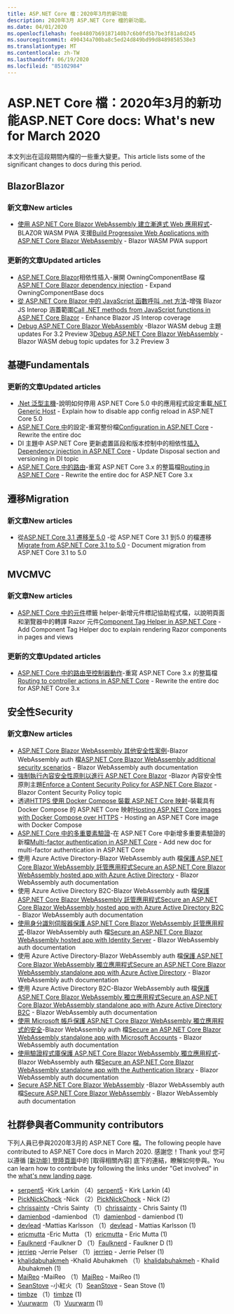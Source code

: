 ```yaml
---
title: ASP.NET Core 檔：2020年3月的新功能
description: 2020年3月 ASP.NET Core 檔的新功能。
ms.date: 04/01/2020
ms.openlocfilehash: fee84807b69187140b7c6b0fd5b7be3f81a8d245
ms.sourcegitcommit: 490434a700ba8c5ed24d849bd99d8489858538e3
ms.translationtype: MT
ms.contentlocale: zh-TW
ms.lasthandoff: 06/19/2020
ms.locfileid: "85102984"
---
```

# <a name="aspnet-core-docs-whats-new-for-march-2020"></a><span data-ttu-id="8863e-103">ASP.NET Core 檔：2020年3月的新功能</span><span class="sxs-lookup"><span data-stu-id="8863e-103">ASP.NET Core docs: What's new for March 2020</span></span>

<span data-ttu-id="8863e-104">本文列出在這段期間內檔的一些重大變更。</span><span class="sxs-lookup"><span data-stu-id="8863e-104">This article lists some of the significant changes to docs during this period.</span></span>

## <a name="blazor"></a><span data-ttu-id="8863e-105">Blazor</span><span class="sxs-lookup"><span data-stu-id="8863e-105">Blazor</span></span>

### <a name="new-articles"></a><span data-ttu-id="8863e-106">新文章</span><span class="sxs-lookup"><span data-stu-id="8863e-106">New articles</span></span>

- <span data-ttu-id="8863e-107">[使用 ASP.NET Core Blazor WebAssembly 建立漸進式 Web 應用程式](../blazor/progressive-web-app.md)-BLAZOR WASM PWA 支援</span><span class="sxs-lookup"><span data-stu-id="8863e-107">[Build Progressive Web Applications with ASP.NET Core Blazor WebAssembly](../blazor/progressive-web-app.md) - Blazor WASM PWA support</span></span>

### <a name="updated-articles"></a><span data-ttu-id="8863e-108">更新的文章</span><span class="sxs-lookup"><span data-stu-id="8863e-108">Updated articles</span></span>

- <span data-ttu-id="8863e-109">[ASP.NET Core Blazor](../blazor/fundamentals/dependency-injection.md)相依性插入-展開 OwningComponentBase 檔</span><span class="sxs-lookup"><span data-stu-id="8863e-109">[ASP.NET Core Blazor dependency injection](../blazor/fundamentals/dependency-injection.md) - Expand OwningComponentBase docs</span></span>
- <span data-ttu-id="8863e-110">[從 ASP.NET Core Blazor 中的 JavaScript 函數呼叫 .net 方法](../blazor/call-dotnet-from-javascript.md)-增強 Blazor JS Interop 涵蓋範圍</span><span class="sxs-lookup"><span data-stu-id="8863e-110">[Call .NET methods from JavaScript functions in ASP.NET Core Blazor](../blazor/call-dotnet-from-javascript.md) - Enhance Blazor JS Interop coverage</span></span>
- <span data-ttu-id="8863e-111">[Debug ASP.NET Core Blazor WebAssembly](../blazor/debug.md) -Blazor WASM debug 主題 updates For 3.2 Preview 3</span><span class="sxs-lookup"><span data-stu-id="8863e-111">[Debug ASP.NET Core Blazor WebAssembly](../blazor/debug.md) - Blazor WASM debug topic updates for 3.2 Preview 3</span></span>

## <a name="fundamentals"></a><span data-ttu-id="8863e-112">基礎</span><span class="sxs-lookup"><span data-stu-id="8863e-112">Fundamentals</span></span>

### <a name="updated-articles"></a><span data-ttu-id="8863e-113">更新的文章</span><span class="sxs-lookup"><span data-stu-id="8863e-113">Updated articles</span></span>

- <span data-ttu-id="8863e-114">[.Net 泛型主機](../fundamentals/host/generic-host.md)-說明如何停用 ASP.NET Core 5.0 中的應用程式設定重載</span><span class="sxs-lookup"><span data-stu-id="8863e-114">[.NET Generic Host](../fundamentals/host/generic-host.md) - Explain how to disable app config reload in ASP.NET Core 5.0</span></span>
- <span data-ttu-id="8863e-115">[ASP.NET Core 中](../fundamentals/configuration/index.md)的設定-重寫整份檔</span><span class="sxs-lookup"><span data-stu-id="8863e-115">[Configuration in ASP.NET Core](../fundamentals/configuration/index.md) - Rewrite the entire doc</span></span>
- <span data-ttu-id="8863e-116">DI 主題中 ASP.NET Core 更新處置區段和版本控制中的相依性[插入](../fundamentals/dependency-injection.md)</span><span class="sxs-lookup"><span data-stu-id="8863e-116">[Dependency injection in ASP.NET Core](../fundamentals/dependency-injection.md) - Update Disposal section and versioning in DI topic</span></span>
- <span data-ttu-id="8863e-117">[ASP.NET Core 中的路由](../fundamentals/routing.md)-重寫 ASP.NET Core 3.x 的整篇檔</span><span class="sxs-lookup"><span data-stu-id="8863e-117">[Routing in ASP.NET Core](../fundamentals/routing.md) - Rewrite the entire doc for ASP.NET Core 3.x</span></span>

## <a name="migration"></a><span data-ttu-id="8863e-118">遷移</span><span class="sxs-lookup"><span data-stu-id="8863e-118">Migration</span></span>

### <a name="new-articles"></a><span data-ttu-id="8863e-119">新文章</span><span class="sxs-lookup"><span data-stu-id="8863e-119">New articles</span></span>

- <span data-ttu-id="8863e-120">從[ASP.NET Core 3.1 遷移至 5.0](../migration/31-to-50.md) -從 ASP.NET Core 3.1 到5.0 的檔遷移</span><span class="sxs-lookup"><span data-stu-id="8863e-120">[Migrate from ASP.NET Core 3.1 to 5.0](../migration/31-to-50.md) - Document migration from ASP.NET Core 3.1 to 5.0</span></span>

## <a name="mvc"></a><span data-ttu-id="8863e-121">MVC</span><span class="sxs-lookup"><span data-stu-id="8863e-121">MVC</span></span>

### <a name="new-articles"></a><span data-ttu-id="8863e-122">新文章</span><span class="sxs-lookup"><span data-stu-id="8863e-122">New articles</span></span>

- <span data-ttu-id="8863e-123">[ASP.NET Core 中的元件](../mvc/views/tag-helpers/built-in/component-tag-helper.md)標籤 helper-新增元件標記協助程式檔，以說明頁面和瀏覽器中的轉譯 Razor 元件</span><span class="sxs-lookup"><span data-stu-id="8863e-123">[Component Tag Helper in ASP.NET Core](../mvc/views/tag-helpers/built-in/component-tag-helper.md) - Add Component Tag Helper doc to explain rendering Razor components in pages and views</span></span>

### <a name="updated-articles"></a><span data-ttu-id="8863e-124">更新的文章</span><span class="sxs-lookup"><span data-stu-id="8863e-124">Updated articles</span></span>

- <span data-ttu-id="8863e-125">[ASP.NET Core 中的路由至控制器動作](../mvc/controllers/routing.md)-重寫 ASP.NET Core 3.x 的整篇檔</span><span class="sxs-lookup"><span data-stu-id="8863e-125">[Routing to controller actions in ASP.NET Core](../mvc/controllers/routing.md) - Rewrite the entire doc for ASP.NET Core 3.x</span></span>

## <a name="security"></a><span data-ttu-id="8863e-126">安全性</span><span class="sxs-lookup"><span data-stu-id="8863e-126">Security</span></span>

### <a name="new-articles"></a><span data-ttu-id="8863e-127">新文章</span><span class="sxs-lookup"><span data-stu-id="8863e-127">New articles</span></span>

- <span data-ttu-id="8863e-128">[ASP.NET Core Blazor WebAssembly 其他安全性案例](../blazor/security/webassembly/additional-scenarios.md)-Blazor WebAssembly auth 檔</span><span class="sxs-lookup"><span data-stu-id="8863e-128">[ASP.NET Core Blazor WebAssembly additional security scenarios](../blazor/security/webassembly/additional-scenarios.md) - Blazor WebAssembly auth documentation</span></span>
- <span data-ttu-id="8863e-129">[強制執行內容安全性原則以進行 ASP.NET Core Blazor](../blazor/security/content-security-policy.md) -Blazor 內容安全性原則主題</span><span class="sxs-lookup"><span data-stu-id="8863e-129">[Enforce a Content Security Policy for ASP.NET Core Blazor](../blazor/security/content-security-policy.md) - Blazor Content Security Policy topic</span></span>
- <span data-ttu-id="8863e-130">透過[HTTPS 使用 Docker Compose 裝載 ASP.NET Core 映射](../security/docker-compose-https.md)-裝載具有 Docker Compose 的 ASP.NET Core 映射</span><span class="sxs-lookup"><span data-stu-id="8863e-130">[Hosting ASP.NET Core images with Docker Compose over HTTPS](../security/docker-compose-https.md) - Hosting an ASP.NET Core image with Docker Compose</span></span>
- <span data-ttu-id="8863e-131">[ASP.NET Core 中的多重要素驗證](../security/authentication/mfa.md)-在 ASP.NET Core 中新增多重要素驗證的新檔</span><span class="sxs-lookup"><span data-stu-id="8863e-131">[Multi-factor authentication in ASP.NET Core](../security/authentication/mfa.md) - Add new doc for multi-factor authentication in ASP.NET Core</span></span>
- <span data-ttu-id="8863e-132">使用 Azure Active Directory-Blazor WebAssembly auth 檔[保護 ASP.NET Core Blazor WebAssembly 託管應用程式](../blazor/security/webassembly/hosted-with-azure-active-directory.md)</span><span class="sxs-lookup"><span data-stu-id="8863e-132">[Secure an ASP.NET Core Blazor WebAssembly hosted app with Azure Active Directory](../blazor/security/webassembly/hosted-with-azure-active-directory.md) - Blazor WebAssembly auth documentation</span></span>
- <span data-ttu-id="8863e-133">使用 Azure Active Directory B2C-Blazor WebAssembly auth 檔[保護 ASP.NET Core Blazor WebAssembly 託管應用程式](../blazor/security/webassembly/hosted-with-azure-active-directory-b2c.md)</span><span class="sxs-lookup"><span data-stu-id="8863e-133">[Secure an ASP.NET Core Blazor WebAssembly hosted app with Azure Active Directory B2C](../blazor/security/webassembly/hosted-with-azure-active-directory-b2c.md) - Blazor WebAssembly auth documentation</span></span>
- <span data-ttu-id="8863e-134">[使用身分識別伺服器保護 ASP.NET Core Blazor WebAssembly 託管應用程式](../blazor/security/webassembly/hosted-with-identity-server.md)-Blazor WebAssembly auth 檔</span><span class="sxs-lookup"><span data-stu-id="8863e-134">[Secure an ASP.NET Core Blazor WebAssembly hosted app with Identity Server](../blazor/security/webassembly/hosted-with-identity-server.md) - Blazor WebAssembly auth documentation</span></span>
- <span data-ttu-id="8863e-135">使用 Azure Active Directory-Blazor WebAssembly auth 檔[保護 ASP.NET Core Blazor WebAssembly 獨立應用程式](../blazor/security/webassembly/standalone-with-azure-active-directory.md)</span><span class="sxs-lookup"><span data-stu-id="8863e-135">[Secure an ASP.NET Core Blazor WebAssembly standalone app with Azure Active Directory](../blazor/security/webassembly/standalone-with-azure-active-directory.md) - Blazor WebAssembly auth documentation</span></span>
- <span data-ttu-id="8863e-136">使用 Azure Active Directory B2C-Blazor WebAssembly auth 檔[保護 ASP.NET Core Blazor WebAssembly 獨立應用程式](../blazor/security/webassembly/standalone-with-azure-active-directory-b2c.md)</span><span class="sxs-lookup"><span data-stu-id="8863e-136">[Secure an ASP.NET Core Blazor WebAssembly standalone app with Azure Active Directory B2C](../blazor/security/webassembly/standalone-with-azure-active-directory-b2c.md) - Blazor WebAssembly auth documentation</span></span>
- <span data-ttu-id="8863e-137">[使用 Microsoft 帳戶保護 ASP.NET Core Blazor WebAssembly 獨立應用程式的安全](../blazor/security/webassembly/standalone-with-microsoft-accounts.md)-Blazor WebAssembly auth 檔</span><span class="sxs-lookup"><span data-stu-id="8863e-137">[Secure an ASP.NET Core Blazor WebAssembly standalone app with Microsoft Accounts](../blazor/security/webassembly/standalone-with-microsoft-accounts.md) - Blazor WebAssembly auth documentation</span></span>
- <span data-ttu-id="8863e-138">[使用驗證程式庫保護 ASP.NET Core Blazor WebAssembly 獨立應用程式](../blazor/security/webassembly/standalone-with-authentication-library.md)-Blazor WebAssembly auth 檔</span><span class="sxs-lookup"><span data-stu-id="8863e-138">[Secure an ASP.NET Core Blazor WebAssembly standalone app with the Authentication library](../blazor/security/webassembly/standalone-with-authentication-library.md) - Blazor WebAssembly auth documentation</span></span>
- <span data-ttu-id="8863e-139">[Secure ASP.NET Core Blazor WebAssembly](../blazor/security/webassembly/index.md) -Blazor WebAssembly auth 檔</span><span class="sxs-lookup"><span data-stu-id="8863e-139">[Secure ASP.NET Core Blazor WebAssembly](../blazor/security/webassembly/index.md) - Blazor WebAssembly auth documentation</span></span>

## <a name="community-contributors"></a><span data-ttu-id="8863e-140">社群參與者</span><span class="sxs-lookup"><span data-stu-id="8863e-140">Community contributors</span></span>

<span data-ttu-id="8863e-141">下列人員已參與2020年3月的 ASP.NET Core 檔。</span><span class="sxs-lookup"><span data-stu-id="8863e-141">The following people have contributed to ASP.NET Core docs in March 2020.</span></span> <span data-ttu-id="8863e-142">感謝您！</span><span class="sxs-lookup"><span data-stu-id="8863e-142">Thank you!</span></span> <span data-ttu-id="8863e-143">您可以遵循 [[新功能] 登陸頁面](index.yml)中的 [取得相關內容] 底下的連結，瞭解如何參與。</span><span class="sxs-lookup"><span data-stu-id="8863e-143">You can learn how to contribute by following the links under "Get involved" in the [what's new landing page](index.yml).</span></span>

- <span data-ttu-id="8863e-144">[serpent5](https://github.com/serpent5) -Kirk Larkin （4）</span><span class="sxs-lookup"><span data-stu-id="8863e-144">[serpent5](https://github.com/serpent5) - Kirk Larkin (4)</span></span>
- <span data-ttu-id="8863e-145">[PickNickChock](https://github.com/PickNickChock) -Nick （2）</span><span class="sxs-lookup"><span data-stu-id="8863e-145">[PickNickChock](https://github.com/PickNickChock) - Nick (2)</span></span>
- <span data-ttu-id="8863e-146">[chrissainty](https://github.com/chrissainty) -Chris Sainty （1）</span><span class="sxs-lookup"><span data-stu-id="8863e-146">[chrissainty](https://github.com/chrissainty) - Chris Sainty (1)</span></span>
- <span data-ttu-id="8863e-147">[damienbod](https://github.com/damienbod) -damienbod （1）</span><span class="sxs-lookup"><span data-stu-id="8863e-147">[damienbod](https://github.com/damienbod) - damienbod (1)</span></span>
- <span data-ttu-id="8863e-148">[devlead](https://github.com/devlead) -Mattias Karlsson （1）</span><span class="sxs-lookup"><span data-stu-id="8863e-148">[devlead](https://github.com/devlead) - Mattias Karlsson (1)</span></span>
- <span data-ttu-id="8863e-149">[ericmutta](https://github.com/ericmutta) -Eric Mutta （1）</span><span class="sxs-lookup"><span data-stu-id="8863e-149">[ericmutta](https://github.com/ericmutta) - Eric Mutta (1)</span></span>
- <span data-ttu-id="8863e-150">[Faulknerd](https://github.com/Faulknerd) -Faulkner D （1）</span><span class="sxs-lookup"><span data-stu-id="8863e-150">[Faulknerd](https://github.com/Faulknerd) - Faulkner D (1)</span></span>
- <span data-ttu-id="8863e-151">[jerriep](https://github.com/jerriep) -Jerrie Pelser （1）</span><span class="sxs-lookup"><span data-stu-id="8863e-151">[jerriep](https://github.com/jerriep) - Jerrie Pelser (1)</span></span>
- <span data-ttu-id="8863e-152">[khalidabuhakmeh](https://github.com/khalidabuhakmeh) -Khalid Abuhakmeh （1）</span><span class="sxs-lookup"><span data-stu-id="8863e-152">[khalidabuhakmeh](https://github.com/khalidabuhakmeh) - Khalid Abuhakmeh (1)</span></span>
- <span data-ttu-id="8863e-153">[MaiReo](https://github.com/MaiReo) -MaiReo （1）</span><span class="sxs-lookup"><span data-stu-id="8863e-153">[MaiReo](https://github.com/MaiReo) - MaiReo (1)</span></span>
- <span data-ttu-id="8863e-154">[SeanStove](https://github.com/SeanStove) -小紅火（1）</span><span class="sxs-lookup"><span data-stu-id="8863e-154">[SeanStove](https://github.com/SeanStove) - Sean Stove (1)</span></span>
- <span data-ttu-id="8863e-155">[timbze](https://github.com/timbze) （1）</span><span class="sxs-lookup"><span data-stu-id="8863e-155">[timbze](https://github.com/timbze) (1)</span></span>
- <span data-ttu-id="8863e-156">[Vuurwarm](https://github.com/Vuurwarm) （1）</span><span class="sxs-lookup"><span data-stu-id="8863e-156">[Vuurwarm](https://github.com/Vuurwarm) (1)</span></span>
